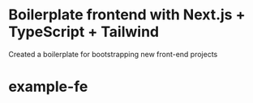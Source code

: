# Boilerplate frontend with Next.js + TypeScript + Tailwind

Created a boilerplate for bootstrapping new front-end projects
# example-fe
